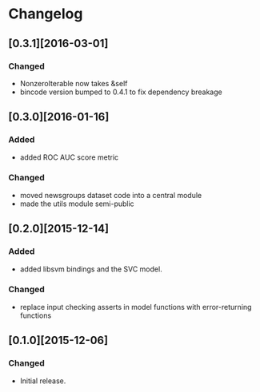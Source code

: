 # Changelog
## [0.3.1][2016-03-01]
### Changed
- NonzeroIterable now takes &self
- bincode version bumped to 0.4.1 to fix dependency breakage

## [0.3.0][2016-01-16]
### Added
- added ROC AUC score metric

### Changed
- moved newsgroups dataset code into a central module
- made the utils module semi-public

## [0.2.0][2015-12-14]
### Added
- added libsvm bindings and the SVC model.
### Changed
- replace input checking asserts in model functions with error-returning functions

## [0.1.0][2015-12-06]
### Changed
- Initial release.

